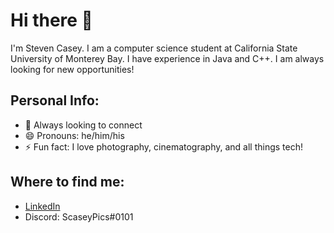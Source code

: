 # Hi there 👋
I'm Steven Casey. I am a computer science student at California State University of Monterey Bay. I have experience in Java and C++. I am always looking for new opportunities!

## Personal Info:
- :two_men_holding_hands: Always looking to connect
- 😄 Pronouns: he/him/his
- ⚡ Fun fact: I love photography, cinematography, and all things tech!

## Where to find me:
- [LinkedIn](https://www.linkedin.com/in/steven-casey-0914801a1/)
- Discord: ScaseyPics#0101

